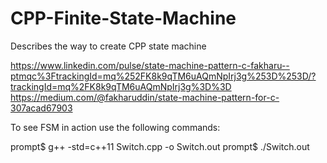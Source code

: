 # CPP-Finite-State-Machine
Describes the way to create CPP state machine


https://www.linkedin.com/pulse/state-machine-pattern-c-fakharu--ptmqc%3FtrackingId=mq%252FK8k9qTM6uAQmNpIrj3g%253D%253D/?trackingId=mq%2FK8k9qTM6uAQmNpIrj3g%3D%3D
https://medium.com/@fakharuddin/state-machine-pattern-for-c-307acad67903

To see FSM in action use the following commands:

prompt$ g++ -std=c++11 Switch.cpp -o Switch.out
prompt$ ./Switch.out

